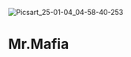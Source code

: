 ![Picsart_25-01-04_04-58-40-253](https://github.com/user-attachments/assets/fd69dc58-6ad6-4a24-9013-49a32c9a26b3)
# Mr.Mafia
